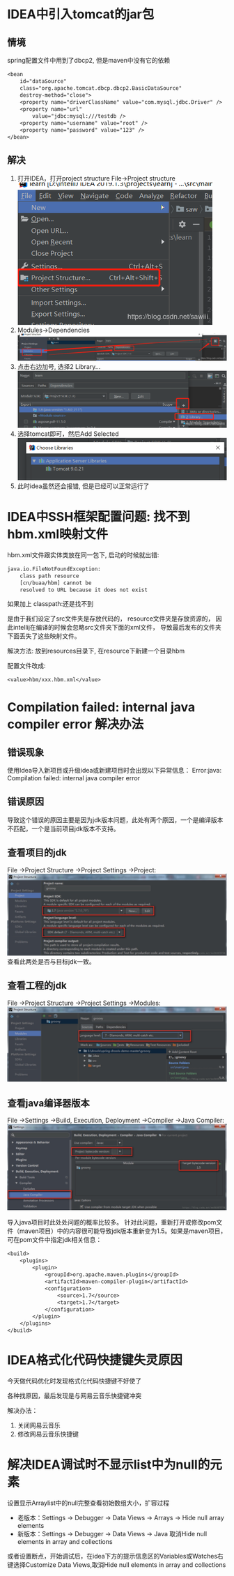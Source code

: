 # IDEA中引入tomcat的jar包

## 情境

spring配置文件中用到了dbcp2, 但是maven中没有它的依赖
```
<bean 
    id="dataSource" 
    class="org.apache.tomcat.dbcp.dbcp2.BasicDataSource"
    destroy-method="close">
    <property name="driverClassName" value="com.mysql.jdbc.Driver" />
    <property name="url"
        value="jdbc:mysql:///testdb />
    <property name="username" value="root" />
    <property name="password" value="123" />
</bean>
```
## 解决

1. 打开IDEA，打开project structure File->Project structure
    ![](img/dbcp1.png)
2. Modules->Dependencies
    ![](img/dbcp2.png)
3. 点击右边加号, 选择2 Library...
    ![](img/dbcp3.png)
4. 选择tomcat即可，然后Add Selected
    ![](img/dbcp4.png)
5. 此时idea虽然还会报错, 但是已经可以正常运行了

# IDEA中SSH框架配置问题: 找不到hbm.xml映射文件

hbm.xml文件跟实体类放在同一包下,
启动的时候就出错:
```
java.io.FileNotFoundException: 
    class path resource 
    [cn/buaa/hbm] cannot be 
    resolved to URL because it does not exist
```
如果加上 classpath:还是找不到

是由于我们设定了src文件夹是存放代码的，
resource文件夹是存放资源的，
因此intellij在编译的时候会忽略src文件夹下面的xml文件，
导致最后发布的文件夹下面丢失了这些映射文件。

解决方法: 放到resources目录下,
在resource下新建一个目录hbm

配置文件改成:
```
<value>hbm/xxx.hbm.xml</value>
```

# Compilation failed: internal java compiler error 解决办法

## 错误现象

使用Idea导入新项目或升级idea或新建项目时会出现以下异常信息：
Error:java: Compilation failed: internal java compiler error 

## 错误原因

导致这个错误的原因主要是因为jdk版本问题，此处有两个原因，一个是编译版本不匹配，一个是当前项目jdk版本不支持。

## 查看项目的jdk

File ->Project Structure ->Project Settings ->Project:
![](img/jdk1.jpg)
查看此两处是否与目标jdk一致。

## 查看工程的jdk

File ->Project Structure ->Project Settings ->Modules:
![](img/jdk2.jpg)

## 查看java编译器版本

File ->Settings ->Build, Execution, Deployment ->Compiler ->Java Compiler:
![](img/jdk3.jpg)

导入java项目时此处处问题的概率比较多。
针对此问题，重新打开或修改pom文件（maven项目）中的内容很可能导致jdk版本重新变为1.5。如果是maven项目，可在pom文件中指定jdk相关信息：
```
<build>
    <plugins>
        <plugin>
            <groupId>org.apache.maven.plugins</groupId>
            <artifactId>maven-compiler-plugin</artifactId>
            <configuration>
                <source>1.7</source>
                <target>1.7</target>
            </configuration>
        </plugin>
    </plugins>
</build>
```

# IDEA格式化代码快捷键失灵原因

今天做代码优化时发现格式化代码快捷键不好使了

各种找原因，最后发现是与网易云音乐快捷键冲突

解决办法：
1. 关闭网易云音乐   
2. 修改网易云音乐快捷键

# 解决IDEA调试时不显示list中为null的元素

设置显示Arraylist中的null完整查看初始数组大小，扩容过程

* 老版本：Settings -> Debugger -> Data Views -> Arrays -> Hide null array elements
* 新版本：Settings -> Debugger -> Data Views -> Java 取消Hide null elements in array and collections

或者设置断点，开始调试后，在idea下方的提示信息区的Variables或Watches右键选择Customize Data Views,取消Hide null elements in array and collections

